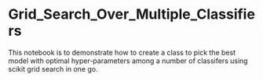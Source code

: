 # Grid_Search_Over_Multiple_Classifiers
This notebook is to demonstrate how to create a class to pick the best model with optimal hyper-parameters among a number of classifers using scikit grid search in one go.
